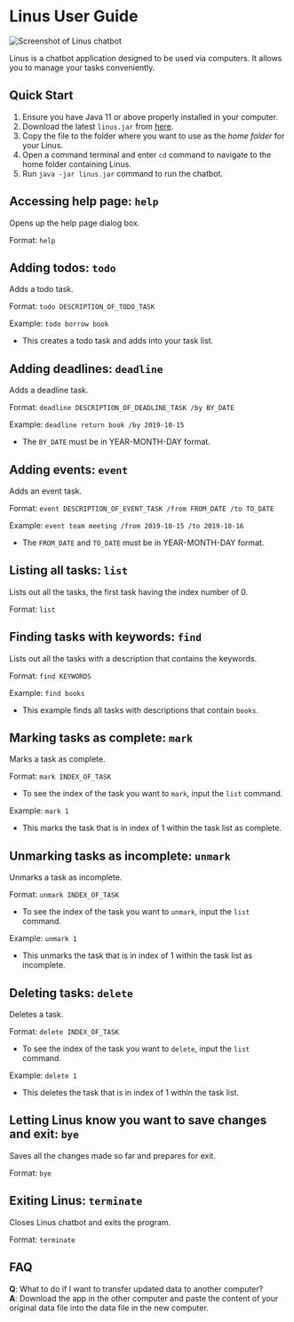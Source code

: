 # Linus User Guide

![Screenshot of Linus chatbot](Ui.png)

Linus is a chatbot application designed to be used via computers.
It allows you to manage your tasks conveniently.

## Quick Start
1. Ensure you have Java 11 or above properly installed in your computer.
2. Download the latest `linus.jar` from [here](https://github.com/jeong-jaeho/ip/releases/tag/A-Release).
3. Copy the file to the folder where you want to use as the _home folder_ for your Linus.
4. Open a command terminal and enter `cd` command to navigate to the home folder containing Linus.
5. Run `java -jar linus.jar` command to run the chatbot.

## Accessing help page: `help`
Opens up the help page dialog box.

Format: `help`

## Adding todos: `todo`
Adds a todo task.

Format: `todo DESCRIPTION_OF_TODO_TASK`

Example: `todo borrow book`

* This creates a todo task and adds into your task list.

## Adding deadlines: `deadline`
Adds a deadline task.

Format: `deadline DESCRIPTION_OF_DEADLINE_TASK /by BY_DATE`

Example: `deadline return book /by 2019-10-15`

* The `BY_DATE` must be in YEAR-MONTH-DAY format.

## Adding events: `event`
Adds an event task.

Format: `event DESCRIPTION_OF_EVENT_TASK /from FROM_DATE /to TO_DATE`

Example: `event team meeting /from 2019-10-15 /to 2019-10-16`

* The `FROM_DATE` and `TO_DATE` must be in YEAR-MONTH-DAY format.

## Listing all tasks: `list`
Lists out all the tasks, the first task having the index number of 0.

Format: `list`

## Finding tasks with keywords: `find`
Lists out all the tasks with a description that contains the keywords.

Format: `find KEYWORDS`

Example: `find books`
* This example finds all tasks with descriptions that contain `books`.

## Marking tasks as complete: `mark`
Marks a task as complete.

Format: `mark INDEX_OF_TASK`
* To see the index of the task you want to `mark`, input the `list` command.

Example: `mark 1`
* This marks the task that is in index of 1 within the task list as complete.

## Unmarking tasks as incomplete: `unmark`
Unmarks a task as incomplete.

Format: `unmark INDEX_OF_TASK`
* To see the index of the task you want to `unmark`, input the `list` command.

Example: `unmark 1`
* This unmarks the task that is in index of 1 within the task list as incomplete.

## Deleting tasks: `delete`
Deletes a task.

Format: `delete INDEX_OF_TASK`
* To see the index of the task you want to `delete`, input the `list` command.

Example: `delete 1`
* This deletes the task that is in index of 1 within the task list.

## Letting Linus know you want to save changes and exit: `bye`
Saves all the changes made so far and prepares for exit.

Format: `bye`

## Exiting Linus: `terminate`
Closes Linus chatbot and exits the program.

Format: `terminate`

## FAQ

**Q**: What to do if I want to transfer updated data to another computer?  
**A**: Download the app in the other computer and paste the content of your original data file into the
data file in the new computer.